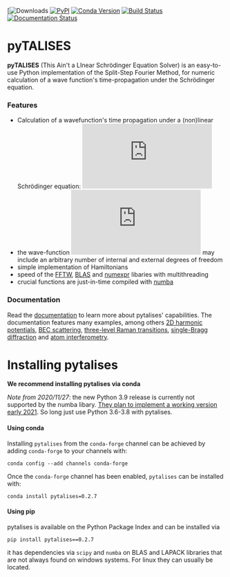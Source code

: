 [![Downloads](https://img.shields.io/conda/dn/conda-forge/pytalises)
[![PyPI](https://img.shields.io/pypi/v/pytalises?color=blue)](https://pypi.org/project/pytalises/)
[![Conda Version](https://img.shields.io/conda/vn/conda-forge/pytalises?color=blue&label=conda-forge)](https://anaconda.org/conda-forge/pytalises)
[![Build Status](https://travis-ci.com/savowe/pytalises.svg?token=nZF2LbDmAxqpxqs5m7HE&branch=master)](https://travis-ci.com/savowe/pytalises)
[![Documentation Status](https://readthedocs.org/projects/pytalises/badge/?version=latest)](https://pytalises.readthedocs.io/en/latest/?badge=latest)
# pyTALISES

**pyTALISES** (This Ain't a LInear Schrödinger Equation Solver) is an easy-to-use Python implementation of the Split-Step Fourier Method, for numeric calculation of a wave function's time-propagation under the Schrödinger equation.

### Features
- Calculation of a wavefunction's time propagation under a (non)linear Schrödinger equation: ![](https://latex.codecogs.com/png.latex?%5Cdpi%7B120%7D%20i%5Chbar%20%5Cfrac%7B%5Cpartial%7D%7B%5Cpartial%20t%7D%20%5CPsi%20%28%5Cvec%7Br%7D%2C%20t%29%20%3D%20%5CBig%5BV%28%5CPsi%2C%5Cvec%7Br%7D%2C%20t%29%20&plus;%20%5Cfrac%7B%5Chbar%5E2%7D%7B2m%7D%5Cnabla%5E2%20%5CBig%5D%20%5CPsi%20%28%5Cvec%7Br%7D%2C%20t%29)
- the wave-function ![](https://latex.codecogs.com/gif.latex?%5Cdpi%7B100%7D%20%5CPsi) may include an arbitrary number of internal and external degrees of freedom
- simple implementation of Hamiltonians
- speed of the [FFTW](https://pypi.org/project/pyFFTW/), [BLAS](https://www.netlib.org/blas/) and [numexpr](https://numexpr.readthedocs.io/en/latest/) libaries with multithreading
- crucial functions are just-in-time compiled with [numba](https://numba.readthedocs.io/en/stable/)

### Documentation
Read the [documentation](https://pytalises.readthedocs.io/en/latest/) to learn more about pytalises' capabilities.
The documentation features many examples, among others
[2D harmonic potentials](https://pytalises.readthedocs.io/en/latest/examples.html#2D-harmonic-potential), 
[BEC scattering](https://pytalises.readthedocs.io/en/latest/examples.html#Nonlinear-interactions-between-internal-states), 
[three-level Raman transitions](https://pytalises.readthedocs.io/en/latest/additional_examples.html#Three-level-Raman-transitions), 
[single-Bragg diffraction](https://pytalises.readthedocs.io/en/latest/additional_examples.html#Single-Bragg-diffraction) 
and
[atom interferometry](https://pytalises.readthedocs.io/en/latest/additional_examples.html#Light-pulse-atom-interferometry-with-single-Bragg-diffraction).



Installing pytalises
====================
**We recommend installing pytalises via conda**

_Note from 2020/11/27_: the new Python 3.9 release is currently not supported by the numba libary. [They plan to implement a working version early 2021](https://github.com/numba/numba/issues/6345#issuecomment-738696458). So long just use Python 3.6-3.8 with pytalises.

#### Using conda

Installing `pytalises` from the `conda-forge` channel can be achieved by adding `conda-forge` to your channels with:

```
conda config --add channels conda-forge
```

Once the `conda-forge` channel has been enabled, `pytalises` can be installed with:

```
conda install pytalises=0.2.7
```


#### Using pip

pytalises is available on the Python Package Index and can be installed via

```
pip install pytalises==0.2.7
```

it has dependencies via `scipy` and `numba` on BLAS and LAPACK libraries that are not always found on windows systems. For linux they can usually be located.
